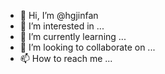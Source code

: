 - 👋 Hi, I’m @hgjinfan
- 👀 I’m interested in ...
- 🌱 I’m currently learning ...
- 💞️ I’m looking to collaborate on ...
- 📫 How to reach me ...
<!---
hgjinfan/hgjinfan is a ✨ special ✨ repository because its `README.md` (this file) appears on your GitHub profile.
You can click the Preview link to take a look at your changes.
--->
